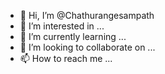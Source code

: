 - 👋 Hi, I’m @Chathurangesampath
- 👀 I’m interested in ...
- 🌱 I’m currently learning ...
- 💞️ I’m looking to collaborate on ...
- 📫 How to reach me ...

<!---
Chathurangesampath/Chathurangesampath is a ✨ special ✨ repository because its `README.md` (this file) appears on your GitHub profile.
You can click the Preview link to take a look at your changes.
--->
